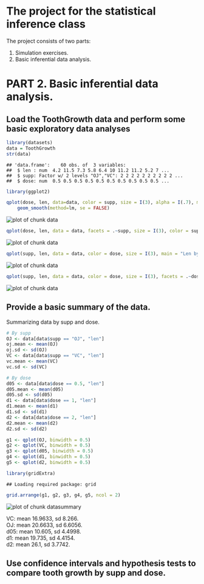 The project for the statistical inference class
========================================================
The project consists of two parts:

1. Simulation exercises.
2. Basic inferential data analysis.

# PART 2. Basic inferential data analysis.

## Load the ToothGrowth data and perform some basic exploratory data analyses


```r
library(datasets)
data = ToothGrowth
str(data)
```

```
## 'data.frame':	60 obs. of  3 variables:
##  $ len : num  4.2 11.5 7.3 5.8 6.4 10 11.2 11.2 5.2 7 ...
##  $ supp: Factor w/ 2 levels "OJ","VC": 2 2 2 2 2 2 2 2 2 2 ...
##  $ dose: num  0.5 0.5 0.5 0.5 0.5 0.5 0.5 0.5 0.5 0.5 ...
```

```r
library(ggplot2)

qplot(dose, len, data=data, color = supp, size = I(3), alpha = I(.7), main = "Len by Dose") +
    geom_smooth(method=lm, se = FALSE)
```

![plot of chunk data](figure/data1.png) 

```r
qplot(dose, len, data = data, facets = .~supp, size = I(3), color = supp, main = "Len by Dose for each Supp")
```

![plot of chunk data](figure/data2.png) 

```r
qplot(supp, len, data = data, color = dose, size = I(3), main = "Len by Supp")
```

![plot of chunk data](figure/data3.png) 

```r
qplot(supp, len, data = data, color = dose, size = I(3), facets = .~dose, main = "Len by Supp for each Dose")
```

![plot of chunk data](figure/data4.png) 

## Provide a basic summary of the data.
Summarizing data by supp and dose.  

```r
# By supp
OJ <- data[data$supp == "OJ", "len"]
oj.mean <- mean(OJ)
oj.sd <- sd(OJ)
VC <- data[data$supp == "VC", "len"]
vc.mean <- mean(VC)
vc.sd <- sd(VC)

# By dose
d05 <- data[data$dose == 0.5, "len"]
d05.mean <- mean(d05)
d05.sd <- sd(d05)
d1 <- data[data$dose == 1, "len"]
d1.mean <- mean(d1)
d1.sd <- sd(d1)
d2 <- data[data$dose == 2, "len"]
d2.mean <- mean(d2)
d2.sd <- sd(d2)

g1 <- qplot(OJ, binwidth = 0.5)
g2 <- qplot(VC, binwidth = 0.5)
g3 <- qplot(d05, binwidth = 0.5)
g4 <- qplot(d1, binwidth = 0.5)
g5 <- qplot(d2, binwidth = 0.5)

library(gridExtra)
```

```
## Loading required package: grid
```

```r
grid.arrange(g1, g2, g3, g4, g5, ncol = 2)
```

![plot of chunk datasummary](figure/datasummary.png) 
  
VC: mean 16.9633, sd 8.266.  
OJ: mean 20.6633, sd 6.6056.  
d05: mean 10.605, sd 4.4998.  
d1: mean 19.735, sd 4.4154.  
d2: mean 26.1, sd 3.7742.  

## Use confidence intervals and hypothesis tests to compare tooth growth by supp and dose.
